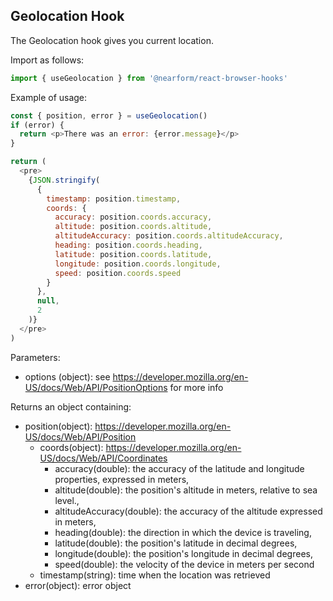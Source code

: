 ## Geolocation Hook

The Geolocation hook gives you current location.

Import as follows:

```javascript
import { useGeolocation } from '@nearform/react-browser-hooks'
```

Example of usage:

```javascript
const { position, error } = useGeolocation()
if (error) {
  return <p>There was an error: {error.message}</p>
}

return (
  <pre>
    {JSON.stringify(
      {
        timestamp: position.timestamp,
        coords: {
          accuracy: position.coords.accuracy,
          altitude: position.coords.altitude,
          altitudeAccuracy: position.coords.altitudeAccuracy,
          heading: position.coords.heading,
          latitude: position.coords.latitude,
          longitude: position.coords.longitude,
          speed: position.coords.speed
        }
      },
      null,
      2
    )}
  </pre>
)
```

Parameters:

- options (object): see https://developer.mozilla.org/en-US/docs/Web/API/PositionOptions for more info

Returns an object containing:

- position(object): https://developer.mozilla.org/en-US/docs/Web/API/Position
  - coords(object): https://developer.mozilla.org/en-US/docs/Web/API/Coordinates
    - accuracy(double): the accuracy of the latitude and longitude properties, expressed in meters,
    - altitude(double): the position's altitude in meters, relative to sea level.,
    - altitudeAccuracy(double): the accuracy of the altitude expressed in meters,
    - heading(double): the direction in which the device is traveling,
    - latitude(double): the position's latitude in decimal degrees,
    - longitude(double): the position's longitude in decimal degrees,
    - speed(double): the velocity of the device in meters per second
  - timestamp(string): time when the location was retrieved
- error(object): error object
